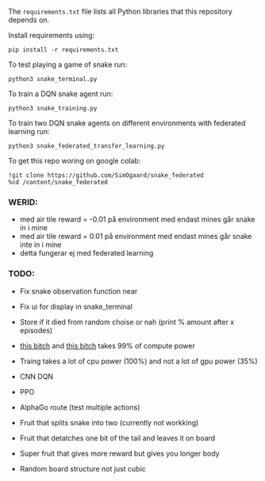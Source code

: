 The `requirements.txt` file lists all Python libraries that this repository depends on.

Install requirements using:
```
pip install -r requirements.txt
```

To test playing a game of snake run:
```
python3 snake_terminal.py
```

To train a DQN snake agent run:
```
python3 snake_training.py
```

To train two DQN snake agents on different environments with federated learning run:
```
python3 snake_federated_transfer_learning.py
```

To get this repo woring on google colab:
```
!git clone https://github.com/SimOgaard/snake_federated
%cd /content/snake_federated
```

### WERID:
* med air tile reward = -0.01 på environment med endast mines går snake in i mine
* med air tile reward = 0.01 på environment med endast mines går snake inte in i mine
* detta fungerar ej med federated learning

### TODO:
* Fix snake observation function near
* Fix ui for display in snake_terminal
* Store if it died from random choise or nah (print % amount after x episodes)

* [this bitch](https://github.com/SimOgaard/snake_federated/blob/0d0dd754179860f5e6df2f40222ee26d5a7d2430/snake_env/snake_environment.py#L71) and [this bitch](https://github.com/SimOgaard/snake_federated/blob/0d0dd754179860f5e6df2f40222ee26d5a7d2430/snake_env/tiles/tiles_spawn.py#L55) takes 99% of compute power


* Traing takes a lot of cpu power (100%) and not a lot of gpu power (35%)
* CNN DQN
* PPO
* AlphaGo route (test multiple actions)

* Fruit that splits snake into two (currently not workking)
* Fruit that detatches one bit of the tail and leaves it on board
* Super fruit that gives more reward but gives you longer body

* Random board structure not just cubic